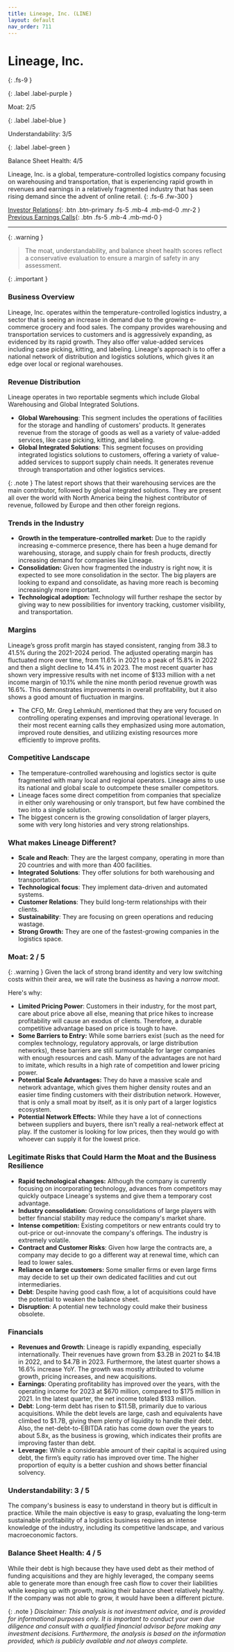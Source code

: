 ```yaml
---
title: Lineage, Inc. (LINE)
layout: default
nav_order: 711
---
```


# Lineage, Inc.
{: .fs-9 }

{: .label .label-purple }

Moat: 2/5

{: .label .label-blue }

Understandability: 3/5

{: .label .label-green }

Balance Sheet Health: 4/5

Lineage, Inc. is a global, temperature-controlled logistics company focusing on warehousing and transportation, that is experiencing rapid growth in revenues and earnings in a relatively fragmented industry that has seen rising demand since the advent of online retail.
{: .fs-6 .fw-300 }

[Investor Relations](https://www.google.com/search?q=LINE+investor+relations){: .btn .btn-primary .fs-5 .mb-4 .mb-md-0 .mr-2 }
[Previous Earnings Calls](https://discountingcashflows.com/company/LINE/transcripts/){: .btn .fs-5 .mb-4 .mb-md-0 }

---

{: .warning }
>The moat, understandability, and balance sheet health scores reflect a conservative evaluation to ensure a margin of safety in any assessment.



{: .important }
### Business Overview
Lineage, Inc. operates within the temperature-controlled logistics industry, a sector that is seeing an increase in demand due to the growing e-commerce grocery and food sales. The company provides warehousing and transportation services to customers and is aggressively expanding, as evidenced by its rapid growth. They also offer value-added services including case picking, kitting, and labeling. Lineage's approach is to offer a national network of distribution and logistics solutions, which gives it an edge over local or regional warehouses.

### Revenue Distribution
Lineage operates in two reportable segments which include Global Warehousing and Global Integrated Solutions.

*   **Global Warehousing**: This segment includes the operations of facilities for the storage and handling of customers' products. It generates revenue from the storage of goods as well as a variety of value-added services, like case picking, kitting, and labeling.
*   **Global Integrated Solutions**: This segment focuses on providing integrated logistics solutions to customers, offering a variety of value-added services to support supply chain needs. It generates revenue through transportation and other logistics services.

{: .note }
The latest report shows that their warehousing services are the main contributor, followed by global integrated solutions. They are present all over the world with North America being the highest contributor of revenue, followed by Europe and then other foreign regions.

### Trends in the Industry
*   **Growth in the temperature-controlled market:** Due to the rapidly increasing e-commerce presence, there has been a huge demand for warehousing, storage, and supply chain for fresh products, directly increasing demand for companies like Lineage.
*   **Consolidation:** Given how fragmented the industry is right now, it is expected to see more consolidation in the sector. The big players are looking to expand and consolidate, as having more reach is becoming increasingly more important.
*   **Technological adoption:** Technology will further reshape the sector by giving way to new possibilities for inventory tracking, customer visibility, and transportation.

### Margins
Lineage’s gross profit margin has stayed consistent, ranging from 38.3 to 41.5% during the 2021-2024 period. The adjusted operating margin has fluctuated more over time, from 11.6% in 2021 to a peak of 15.8% in 2022 and then a slight decline to 14.4% in 2023. The most recent quarter has shown very impressive results with net income of $133 million with a net income margin of 10.1% while the nine month period revenue growth was 16.6%. This demonstrates improvements in overall profitability, but it also shows a good amount of fluctuation in margins.
*  The CFO, Mr. Greg Lehmkuhl, mentioned that they are very focused on controlling operating expenses and improving operational leverage. In their most recent earning calls they emphasized using more automation, improved route densities, and utilizing existing resources more efficiently to improve profits.
  

### Competitive Landscape
*   The temperature-controlled warehousing and logistics sector is quite fragmented with many local and regional operators. Lineage aims to use its national and global scale to outcompete these smaller competitors. 
*   Lineage faces some direct competition from companies that specialize in either only warehousing or only transport, but few have combined the two into a single solution. 
*   The biggest concern is the growing consolidation of larger players, some with very long histories and very strong relationships.

### What makes Lineage Different?
*   **Scale and Reach**: They are the largest company, operating in more than 20 countries and with more than 400 facilities.
*   **Integrated Solutions**: They offer solutions for both warehousing and transportation.
*   **Technological focus**: They implement data-driven and automated systems.
*   **Customer Relations**: They build long-term relationships with their clients.
*   **Sustainability**: They are focusing on green operations and reducing wastage.
*   **Strong Growth:** They are one of the fastest-growing companies in the logistics space.

### Moat: 2 / 5
{: .warning }
Given the lack of strong brand identity and very low switching costs within their area, we will rate the business as having a *narrow moat*.

Here's why:

*  **Limited Pricing Power**: Customers in their industry, for the most part, care about price above all else, meaning that price hikes to increase profitability will cause an exodus of clients. Therefore, a durable competitive advantage based on price is tough to have.
*   **Some Barriers to Entry:** While some barriers exist (such as the need for complex technology, regulatory approvals, or large distribution networks), these barriers are still surmountable for larger companies with enough resources and cash. Many of the advantages are not hard to imitate, which results in a high rate of competition and lower pricing power.
*   **Potential Scale Advantages:** They do have a massive scale and network advantage, which gives them higher density routes and an easier time finding customers with their distribution network. However, that is only a small moat by itself, as it is only part of a larger logistics ecosystem. 
*   **Potential Network Effects:** While they have a lot of connections between suppliers and buyers, there isn't really a real-network effect at play. If the customer is looking for low prices, then they would go with whoever can supply it for the lowest price.

### Legitimate Risks that Could Harm the Moat and the Business Resilience
*   **Rapid technological changes:** Although the company is currently focusing on incorporating technology, advances from competitors may quickly outpace Lineage's systems and give them a temporary cost advantage.
*   **Industry consolidation:** Growing consolidations of large players with better financial stability may reduce the company's market share.
*   **Intense competition:** Existing competitors or new entrants could try to out-price or out-innovate the company's offerings. The industry is extremely volatile.
*   **Contract and Customer Risks**: Given how large the contracts are, a company may decide to go a different way at renewal time, which can lead to lower sales. 
*   **Reliance on large customers:** Some smaller firms or even large firms may decide to set up their own dedicated facilities and cut out intermediaries.
*  **Debt**: Despite having good cash flow, a lot of acquisitions could have the potential to weaken the balance sheet.
* **Disruption**: A potential new technology could make their business obsolete.

### Financials
*   **Revenues and Growth**: Lineage is rapidly expanding, especially internationally. Their revenues have grown from $3.2B in 2021 to $4.1B in 2022, and to $4.7B in 2023. Furthermore, the latest quarter shows a 16.6% increase YoY. The growth was mostly attributed to volume growth, pricing increases, and new acquisitions.
*   **Earnings**: Operating profitability has improved over the years, with the operating income for 2023 at $670 million, compared to $175 million in 2021. In the latest quarter, the net income totaled $133 million.
*  **Debt**: Long-term debt has risen to $11.5B, primarily due to various acquisitions. While the debt levels are large, cash and equivalents have climbed to $1.7B, giving them plenty of liquidity to handle their debt. Also, the net-debt-to-EBITDA ratio has come down over the years to about 5.8x, as the business is growing, which indicates their profits are improving faster than debt.
*  **Leverage:** While a considerable amount of their capital is acquired using debt, the firm’s equity ratio has improved over time. The higher proportion of equity is a better cushion and shows better financial solvency.

### Understandability: 3 / 5
The company's business is easy to understand in theory but is difficult in practice. While the main objective is easy to grasp, evaluating the long-term sustainable profitability of a logistics business requires an intense knowledge of the industry, including its competitive landscape, and various macroeconomic factors.

### Balance Sheet Health: 4 / 5

While their debt is high because they have used debt as their method of funding acquisitions and they are highly leveraged, the company seems able to generate more than enough free cash flow to cover their liabilities while keeping up with growth, making their balance sheet relatively healthy. If the company was not able to grow, it would have been a different picture.

{: .note }
*Disclaimer: This analysis is not investment advice, and is provided for informational purposes only. It is important to conduct your own due diligence and consult with a qualified financial advisor before making any investment decisions. Furthermore, the analysis is based on the information provided, which is publicly available and not always complete.*
